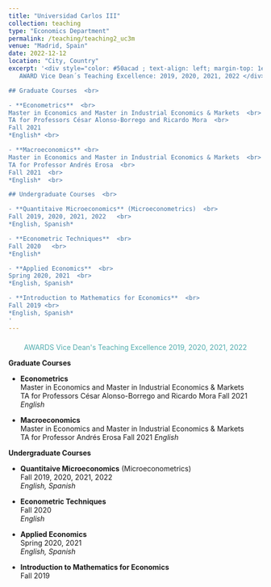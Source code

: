 ```yaml
---
title: "Universidad Carlos III"
collection: teaching
type: "Economics Department"
permalink: /teaching/teaching2_uc3m
venue: "Madrid, Spain"
date: 2022-12-12
location: "City, Country"
excerpt: '<div style="color: #50acad ; text-align: left; margin-top: 1em; padding-top: 0.5em;">
   AWARD Vice Dean´s Teaching Excellence: 2019, 2020, 2021, 2022 </div>

## Graduate Courses  <br>

- **Econometrics**  <br>
Master in Economics and Master in Industrial Economics & Markets  <br>
TA for Professors César Alonso-Borrego and Ricardo Mora  <br>
Fall 2021  
*English* <br>

- **Macroeconomics** <br>
Master in Economics and Master in Industrial Economics & Markets  <br>
TA for Professor Andrés Erosa  <br>
Fall 2021  <br>
*English*  <br>

## Undergraduate Courses  <br>

- **Quantitaive Microeconomics** (Microeconometrics)  <br>
Fall 2019, 2020, 2021, 2022   <br>
*English, Spanish*  

- **Econometric Techniques**  <br>
Fall 2020   <br>
*English*  

- **Applied Economics**  <br>
Spring 2020, 2021  <br>
*English, Spanish*  

- **Introduction to Mathematics for Economics**  <br>
Fall 2019 <br>
*English, Spanish*  
'
---
```



<div style="border-top: 3px ; color: #50acad ; text-align: center; margin-top: 1em; padding-top: 0.5em;">
  AWARDS Vice Dean's Teaching Excellence 2019, 2020, 2021, 2022
</div>

**Graduate Courses**

- **Econometrics**  
Master in Economics and Master in Industrial Economics & Markets  
TA for Professors César Alonso-Borrego and Ricardo Mora
Fall 2021
*English*

- **Macroeconomics**  
   Master in Economics and Master in Industrial Economics & Markets  
   TA for Professor Andrés Erosa
  Fall 2021
  *English*

**Undergraduate Courses**  

- **Quantitaive Microeconomics** (Microeconometrics)  
Fall 2019, 2020, 2021, 2022  
*English, Spanish*

- **Econometric Techniques**  
Fall 2020  
*English*

- **Applied Economics**  
Spring 2020, 2021  
*English, Spanish*


- **Introduction to Mathematics for Economics**  
Fall 2019



  

